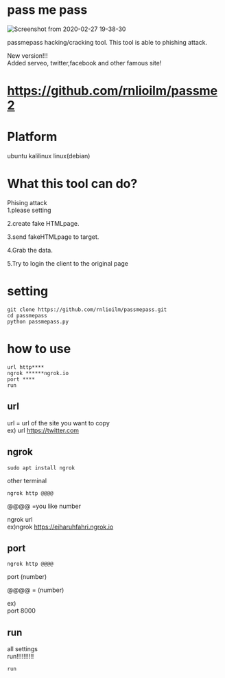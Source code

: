 # pass me pass
![Screenshot from 2020-02-27 19-38-30](https://user-images.githubusercontent.com/47826962/75437138-15de9b00-5999-11ea-80d4-acdbfc9a3662.png)
  
passmepass 
hacking/cracking tool.
This tool is able to phishing attack.  


New version!!!  
Added serveo, twitter,facebook and other famous site!   
# https://github.com/rnlioilm/passme2



# Platform
ubuntu kalilinux
linux(debian)

# What this tool can do?
Phising attack  
1.please setting  
  
2.create fake HTMLpage.  
  
3.send fakeHTMLpage to target.  
  
4.Grab the data.  
  
5.Try to login the client to the original page  

# setting  

```
git clone https://github.com/rnlioilm/passmepass.git  
cd passmepass  
python passmepass.py
```
# how to use 
```
url http****
ngrok ******ngrok.io
port ****
run
```
## url

url = url of the site you want to copy  
ex) url https://twitter.com  

## ngrok
```
sudo apt install ngrok
```
other terminal  

```
ngrok http @@@@
```
@@@@ =you like number  

ngrok url  
ex)ngrok https://eiharuhfahri.ngrok.io  

## port

```
ngrok http @@@@
```
port (number)  

@@@@ = (number)  

ex)  
port 8000  

## run

all settings  
run!!!!!!!!!!
```
run
```
